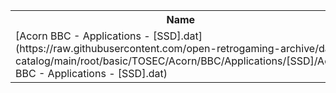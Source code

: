 <table>
<tr><th>Name</th><th>Size</th></tr>
<tr><td>
[Acorn BBC - Applications - [SSD].dat](https://raw.githubusercontent.com/open-retrogaming-archive/dat-catalog/main/root/basic/TOSEC/Acorn/BBC/Applications/[SSD]/Acorn BBC - Applications - [SSD].dat)
</td><td>43561</td></tr>
</table>
